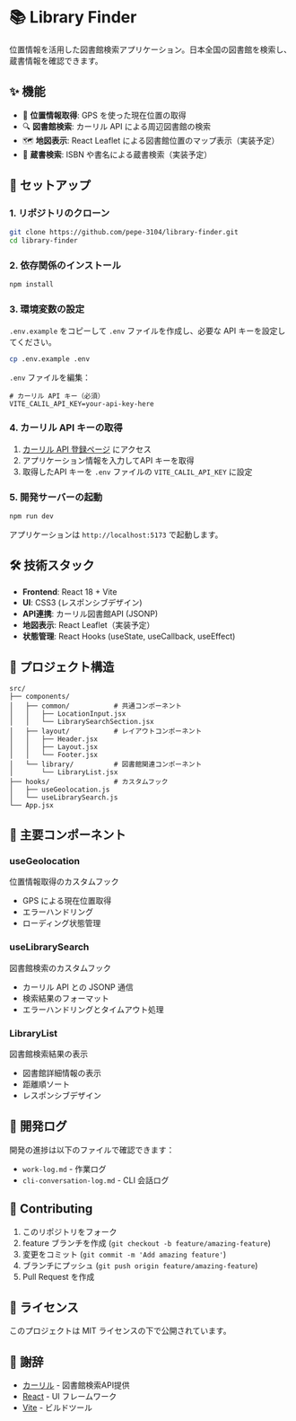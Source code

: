 # 📚 Library Finder

位置情報を活用した図書館検索アプリケーション。日本全国の図書館を検索し、蔵書情報を確認できます。

## ✨ 機能

- 📍 **位置情報取得**: GPS を使った現在位置の取得
- 🔍 **図書館検索**: カーリル API による周辺図書館の検索
- 🗺️ **地図表示**: React Leaflet による図書館位置のマップ表示（実装予定）
- 📖 **蔵書検索**: ISBN や書名による蔵書検索（実装予定）

## 🚀 セットアップ

### 1. リポジトリのクローン

```bash
git clone https://github.com/pepe-3104/library-finder.git
cd library-finder
```

### 2. 依存関係のインストール

```bash
npm install
```

### 3. 環境変数の設定

`.env.example` をコピーして `.env` ファイルを作成し、必要な API キーを設定してください。

```bash
cp .env.example .env
```

`.env` ファイルを編集：

```env
# カーリル API キー（必須）
VITE_CALIL_API_KEY=your-api-key-here
```

### 4. カーリル API キーの取得

1. [カーリル API 登録ページ](https://calil.jp/api/registration/) にアクセス
2. アプリケーション情報を入力してAPI キーを取得
3. 取得したAPI キーを `.env` ファイルの `VITE_CALIL_API_KEY` に設定

### 5. 開発サーバーの起動

```bash
npm run dev
```

アプリケーションは `http://localhost:5173` で起動します。

## 🛠️ 技術スタック

- **Frontend**: React 18 + Vite
- **UI**: CSS3 (レスポンシブデザイン)
- **API連携**: カーリル図書館API (JSONP)
- **地図表示**: React Leaflet（実装予定）
- **状態管理**: React Hooks (useState, useCallback, useEffect)

## 📁 プロジェクト構造

```
src/
├── components/
│   ├── common/           # 共通コンポーネント
│   │   ├── LocationInput.jsx
│   │   └── LibrarySearchSection.jsx
│   ├── layout/           # レイアウトコンポーネント
│   │   ├── Header.jsx
│   │   ├── Layout.jsx
│   │   └── Footer.jsx
│   └── library/          # 図書館関連コンポーネント
│       └── LibraryList.jsx
├── hooks/                # カスタムフック
│   ├── useGeolocation.js
│   └── useLibrarySearch.js
└── App.jsx
```

## 🔧 主要コンポーネント

### useGeolocation
位置情報取得のカスタムフック
- GPS による現在位置取得
- エラーハンドリング
- ローディング状態管理

### useLibrarySearch  
図書館検索のカスタムフック
- カーリル API との JSONP 通信
- 検索結果のフォーマット
- エラーハンドリングとタイムアウト処理

### LibraryList
図書館検索結果の表示
- 図書館詳細情報の表示
- 距離順ソート
- レスポンシブデザイン

## 📝 開発ログ

開発の進捗は以下のファイルで確認できます：
- `work-log.md` - 作業ログ
- `cli-conversation-log.md` - CLI 会話ログ

## 🤝 Contributing

1. このリポジトリをフォーク
2. feature ブランチを作成 (`git checkout -b feature/amazing-feature`)
3. 変更をコミット (`git commit -m 'Add amazing feature'`)
4. ブランチにプッシュ (`git push origin feature/amazing-feature`)
5. Pull Request を作成

## 📄 ライセンス

このプロジェクトは MIT ライセンスの下で公開されています。

## 🙏 謝辞

- [カーリル](https://calil.jp/) - 図書館検索API提供
- [React](https://reactjs.org/) - UI フレームワーク  
- [Vite](https://vitejs.dev/) - ビルドツール
